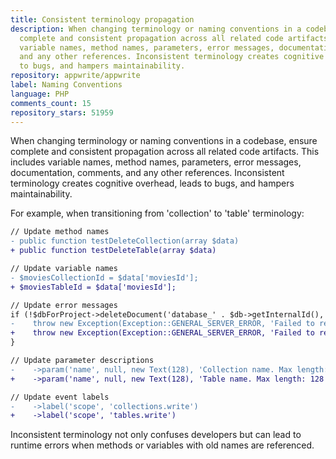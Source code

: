 ```yaml
---
title: Consistent terminology propagation
description: When changing terminology or naming conventions in a codebase, ensure
  complete and consistent propagation across all related code artifacts. This includes
  variable names, method names, parameters, error messages, documentation, comments,
  and any other references. Inconsistent terminology creates cognitive overhead, leads
  to bugs, and hampers maintainability.
repository: appwrite/appwrite
label: Naming Conventions
language: PHP
comments_count: 15
repository_stars: 51959
---
```


When changing terminology or naming conventions in a codebase, ensure complete and consistent propagation across all related code artifacts. This includes variable names, method names, parameters, error messages, documentation, comments, and any other references. Inconsistent terminology creates cognitive overhead, leads to bugs, and hampers maintainability.

For example, when transitioning from 'collection' to 'table' terminology:

```diff
// Update method names
- public function testDeleteCollection(array $data)
+ public function testDeleteTable(array $data)

// Update variable names
- $moviesCollectionId = $data['moviesId'];
+ $moviesTableId = $data['moviesId'];

// Update error messages
if (!$dbForProject->deleteDocument('database_' . $db->getInternalId(), $tableId)) {
-    throw new Exception(Exception::GENERAL_SERVER_ERROR, 'Failed to remove collection from DB');
+    throw new Exception(Exception::GENERAL_SERVER_ERROR, 'Failed to remove table from DB');
}

// Update parameter descriptions
-    ->param('name', null, new Text(128), 'Collection name. Max length: 128 chars.')
+    ->param('name', null, new Text(128), 'Table name. Max length: 128 chars.')

// Update event labels
-    ->label('scope', 'collections.write')
+    ->label('scope', 'tables.write')
```

Inconsistent terminology not only confuses developers but can lead to runtime errors when methods or variables with old names are referenced.